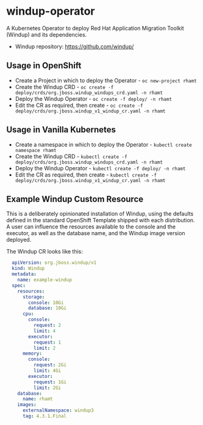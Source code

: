 # windup-operator

A Kubernetes Operator to deploy Red Hat Application Migration Toolkit (Windup) and its dependencies.
* Windup repository: https://github.com/windup/ 

## Usage in OpenShift

* Create a Project in which to deploy the Operator - `oc new-project rhamt`
* Create the Windup CRD - `oc create -f deploy/crds/org.jboss.windup_windups_crd.yaml -n rhamt`
* Deploy the Windup Operator - `oc create -f deploy/ -n rhamt`
* Edit the CR as required, then create - `oc create -f deploy/crds/org.jboss.windup_v1_windup_cr.yaml -n rhamt`

## Usage in Vanilla Kubernetes

* Create a namespace in which to deploy the Operator - `kubectl create namespace rhamt`
* Create the Windup CRD - `kubectl create -f deploy/crds/org.jboss.windup_windups_crd.yaml -n rhamt`
* Deploy the Windup Operator - `kubectl create -f deploy/ -n rhamt`
* Edit the CR as required, then create - `kubectl create -f deploy/crds/org.jboss.windup_v1_windup_cr.yaml -n rhamt`

## Example Windup Custom Resource

This is a deliberately opinionated installation of Windup, using the defaults defined in the standard OpenShift Template shipped with each distribution. A user can influence the resources available to the console and the executor, as well as the database name, and the Windup image version deployed.

The Windup CR looks like this:

```yaml
  apiVersion: org.jboss.windup/v1
  kind: Windup
  metadata:
    name: example-windup
  spec:
    resources:
      storage:
        console: 10Gi
        database: 10Gi
      cpu:
        console:
          request: 2
          limit: 4
        executor:
          request: 1
          limit: 2
      memory:
        console:
          request: 2Gi
          limit: 4Gi
        executor:
          request: 1Gi
          limit: 2Gi
    database:
      name: rhamt
    images:
      externalNamespace: windup3
      tag: 4.3.1.Final
```
